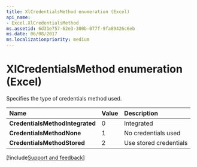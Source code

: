 ```yaml
---
title: XlCredentialsMethod enumeration (Excel)
api_name:
- Excel.XlCredentialsMethod
ms.assetid: 6d31e757-62e3-300b-077f-9fa89426c6eb
ms.date: 06/08/2017
ms.localizationpriority: medium
---
```



# XlCredentialsMethod enumeration (Excel)

Specifies the type of credentials method used.



|Name|Value|Description|
|:-----|:-----|:-----|
| **CredentialsMethodIntegrated**|0|Integrated|
| **CredentialsMethodNone**|1|No credentials used|
| **CredentialsMethodStored**|2|Use stored credentials|

[!include[Support and feedback](~/includes/feedback-boilerplate.md)]